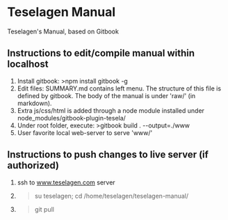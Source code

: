 Teselagen Manual
==
Teselagen's Manual, based on Gitbook

Instructions to edit/compile manual within localhost
--
1. Install gitbook: >npm install gitbook -g
2. Edit files: SUMMARY.md contains left menu. The structure of this file is defined by gitbook. The body of the manual is under 'raw/' (in markdown). 
3. Extra js/css/html is added through a node module installed under node_modules/gitbook-plugin-tesela/
4. Under root folder, execute: >gitbook build . --output=./www
5. User favorite local web-server to serve 'www/'


Instructions to push changes to live server (if authorized)
--
1. ssh to www.teselagen.com server 
2. >su teselagen; cd /home/teselagen/teselagen-manual/
3. >git pull
